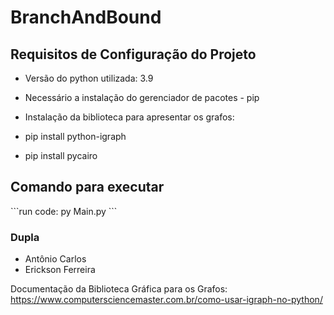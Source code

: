 # BranchAndBound

<h2>Requisitos de Configuração do Projeto</h2>

* Versão do python utilizada: 3.9
* Necessário a instalação do gerenciador de pacotes - pip

* Instalação da biblioteca para apresentar os grafos:
* pip install python-igraph
* pip install pycairo

<h2>Comando para executar</h2>
```run code: 
    py Main.py
```

<h3>Dupla</h3>

  * Antônio Carlos
  * Erickson Ferreira




Documentação da Biblioteca Gráfica para os Grafos:
https://www.computersciencemaster.com.br/como-usar-igraph-no-python/
